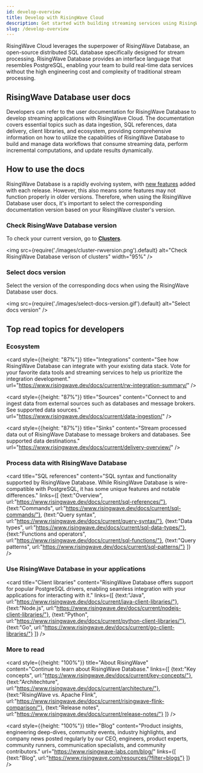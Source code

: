 ```yaml
---
id: develop-overview
title: Develop with RisingWave Cloud
description: Get started with building streaming services using RisingWave Cloud.
slug: /develop-overview
---
```


RisingWave Cloud leverages the superpower of RisingWave Database, an open-source distributed SQL database specifically designed for stream processing. RisingWave Database provides an interface language that resembles PostgreSQL, enabling your team to build real-time data services without the high engineering cost and complexity of traditional stream processing.

## RisingWave Database user docs

Developers can refer to the user documentation for RisingWave Database to develop streaming applications with RisingWave Cloud. The documentation covers essential topics such as data ingestion, SQL references, data delivery, client libraries, and ecosystem, providing comprehensive information on how to utilize the capabilities of RisingWave Database to build and manage data workflows that consume streaming data, perform incremental computations, and update results dynamically.

<defaultButton text="RisingWave Database user docs" url="https://www.risingwave.dev/docs/current/intro/"/> <lightButton text="See recommended topics" cloud="develop-overview#top-read-topics-for-developers"/>

## How to use the docs

RisingWave Database is a rapidly evolving system, with [new features](https://www.risingwave.dev/docs/current/release-notes/) added with each release. However, this also means some features may not function properly in older versions. Therefore, when using the RisingWave Database user docs, it's important to select the corresponding documentation version based on your RisingWave cluster's version.


<grid
 container
 direction="row"
 spacing="15"
 justifyContent="space-between"
 justifyItems="stretch"
 alignItems="baseline">

<grid item xs={6} md={6}>

### Check RisingWave Database version

To check your current version, go to [**Clusters**](https://risingwave.cloud/clusters/).

<img
  src={require('./images/cluster-rwversion.png').default}
  alt="Check RisingWave Database verison of clusters"
  width="95%"
/>

</grid>

<grid item xs={6} md={6}>

### Select docs version

Select the version of the corresponding docs when using the RisingWave Database user docs.

<img
  src={require('./images/select-docs-version.gif').default}
  alt="Select docs version"
/>
  
</grid>

</grid>

## Top read topics for developers

### Ecosystem

<grid
 container
 direction="row"
 spacing="15"
 justifyContent="space-between"
 justifyItems="stretch"
 alignItems="stretch">

<grid item xs={12} sm={6} md={4}>

 <card
 style={{height: "87%"}}
 title="Integrations"
 content="See how RisingWave Database can integrate with your existing data stack. Vote for your favorite data tools and streaming services to help us prioritize the integration development."
 url="https://www.risingwave.dev/docs/current/rw-integration-summary/"
 />

</grid>

<grid item xs={12} sm={6} md={4}>

 <card
 style={{height: "87%"}}
 title="Sources"
 content="Connect to and ingest data from external sources such as databases and message brokers. See supported data sources."
 url="https://www.risingwave.dev/docs/current/data-ingestion/"
 />
  
</grid>

<grid item xs={12} sm={6} md={4}>

<card
 style={{height: "87%"}}
 title="Sinks"
 content="Stream processed data out of RisingWave Database to message brokers and databases. See supported data destinations."
 url="https://www.risingwave.dev/docs/current/delivery-overview/"
 />
  
</grid>

</grid>

### Process data with RisingWave Database

<card
title="SQL references"
content="SQL syntax and functionality supported by RisingWave Database. While RisingWave Database is wire-compatible with PostgreSQL, it has some unique features and notable differences."
links={[
{text:"Overview", url:"https://www.risingwave.dev/docs/current/sql-references/"},
{text:"Commands", url:"https://www.risingwave.dev/docs/current/sql-commands/"},
{text:"Query syntax", url:"https://www.risingwave.dev/docs/current/query-syntax/"},
{text:"Data types", url:"https://www.risingwave.dev/docs/current/sql-data-types/"},
{text:"Functions and operators", url:"https://www.risingwave.dev/docs/current/sql-functions/"},
{text:"Query patterns", url:"https://www.risingwave.dev/docs/current/sql-patterns/"}
]}
/>

### Use RisingWave Database in your applications

<card
title="Client libraries"
content="RisingWave Database offers support for popular PostgreSQL drivers, enabling seamless integration with your applications for interacting with it."
links={[
{text:"Java", url:"https://www.risingwave.dev/docs/current/java-client-libraries/"},
{text:"Node.js", url:"https://www.risingwave.dev/docs/current/nodejs-client-libraries/"},
{text:"Python", url:"https://www.risingwave.dev/docs/current/python-client-libraries/"},
{text:"Go", url:"https://www.risingwave.dev/docs/current/go-client-libraries/"}
]}
/>

### More to read

 <grid
 container
 direction="row"
 spacing="15"
 justifyContent="space-between"
 justifyItems="stretch"
 alignItems="stretch">

<grid item xs={12} sm={6} md={6}>

 <card
 style={{height: "100%"}}
 title="About RisingWave"
 content="Continue to learn about RisingWave Database."
 links={[
 {text:"Key concepts", url:"https://www.risingwave.dev/docs/current/key-concepts/"},
 {text:"Architechture", url:"https://www.risingwave.dev/docs/current/architecture/"},
 {text:"RisingWave vs. Apache Flink", url:"https://www.risingwave.dev/docs/current/risingwave-flink-comparison/"},
 {text:"Release notes", url:"https://www.risingwave.dev/docs/current/release-notes/"}
 ]}
 />

</grid>

<grid item xs={12} sm={6} md={6}>

<card
 style={{height: "100%"}}
 title="Blog"
 content="Product insights, engineering deep-dives, community events, industry highlights, and company news posted regularly by our CEO, engineers, product experts, community runners, communication specialists, and community contributors."
 url="https://www.risingwave-labs.com/blog/"
 links={[
 {text:"Blog", url:"https://www.risingwave.com/resources/?filter=blogs"}
 ]}
 />
  
</grid>

</grid>